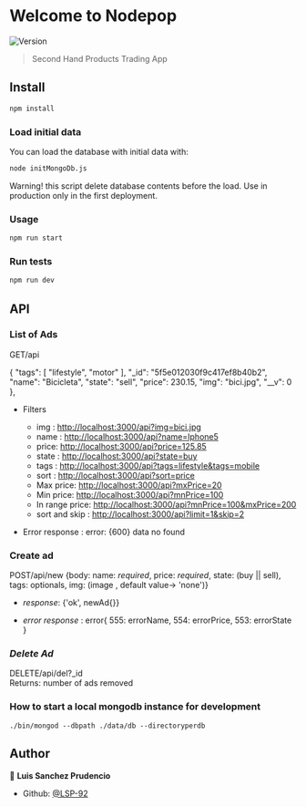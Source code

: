 # Welcome to Nodepop

![Version](https://img.shields.io/badge/version-0.0.0-blue.svg?cacheSeconds=2592000)

> Second Hand Products Trading App

## Install

```sh
npm install
```  

### Load initial data

You can load the database with initial data with:

```sh
node initMongoDb.js
```

Warning! this script delete database contents before the load.
Use in production only in the first deployment.

### Usage

```sh
npm run start
```

### Run tests

```sh
npm run dev
```

## API

### **List of Ads**

GET/api  

{
"tags": [
"lifestyle",
"motor"
],
"_id": "5f5e012030f9c417ef8b40b2",
"name": "Bicicleta",
"state": "sell",
"price": 230.15,
"img": "bici.jpg",
"__v": 0
},

* Filters  
  * img : <http://localhost:3000/api?img=bici.jpg>
  * name : <http://localhost:3000/api?name=Iphone5>
  * price: <http://localhost:3000/api?price=125.85>
  * state : <http://localhost:3000/api?state=buy>
  * tags : <http://localhost:3000/api?tags=lifestyle&tags=mobile>
  * sort : <http://localhost:3000/api?sort=price>
  * Max price: <http://localhost:3000/api?mxPrice=20>
  * Min price: <http://localhost:3000/api?mnPrice=100>
  * In range price: <http://localhost:3000/api?mnPrice=100&mxPrice=200>
  * sort and skip : <http://localhost:3000/api?limit=1&skip=2>  
  
* Error response : error: {600} data no found

### **Create ad**

POST/api/new {body: name: *required*, price: *required*, state: (buy || sell), tags: optionals, img: (image , default value-> 'none')}  

* *response*: {'ok', newAd{}}  

* *error response* : error{
    555: errorName,
    554: errorPrice,
    553: errorState
}

### ***Delete Ad***

DELETE/api/del?_id  
Returns: number of ads removed  

### How to start a local mongodb instance for development

``` ssh
./bin/mongod --dbpath ./data/db --directoryperdb
```

## Author

👤 **Luis Sanchez Prudencio**

* Github: [@LSP-92](https://github.com/LSP-92)

